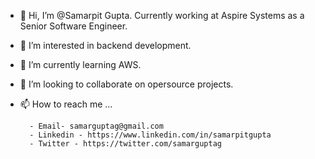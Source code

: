 - 👋 Hi, I’m @Samarpit Gupta. Currently working at Aspire Systems as a Senior Software Engineer.
- 👀 I’m interested in backend development.
- 🌱 I’m currently learning AWS.
- 💞️ I’m looking to collaborate on opersource projects.
- 📫 How to reach me ...

        - Email- samarguptag@gmail.com
        - Linkedin - https://www.linkedin.com/in/samarpitgupta
        - Twitter - https://twitter.com/samarguptag

<!---
Samarpitgupta/Samarpitgupta is a ✨ special ✨ repository because its `README.md` (this file) appears on your GitHub profile.
You can click the Preview link to take a look at your changes.
--->
